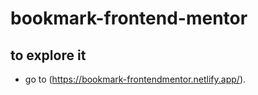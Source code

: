 # bookmark-frontend-mentor

## to explore it 
- go to (https://bookmark-frontendmentor.netlify.app/).
